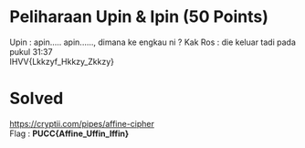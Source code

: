 # Peliharaan Upin & Ipin (50 Points)
Upin : apin..... apin......, dimana ke engkau ni ? Kak Ros : die keluar tadi pada pukul 31:37<br>
IHVV{Lkkzyf_Hkkzy_Zkkzy}
# Solved
https://cryptii.com/pipes/affine-cipher<br>
Flag : <b>PUCC{Affine_Uffin_Iffin}</b>
